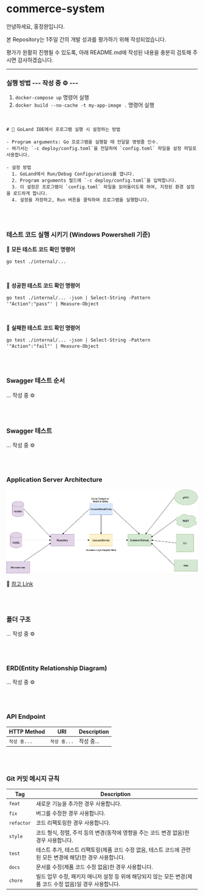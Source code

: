 # commerce-system

안녕하세요, 홍정완입니다.

본 Repository는 1주일 간의 개발 성과를 평가하기 위해 작성되었습니다.

평가가 원활히 진행될 수 있도록, 아래 README.md에 작성된 내용을 충분히 검토해 주시면 감사하겠습니다.

---

### 실행 방법 --- 작성 중 ⚙ ---
1. `docker-compose up` 명령어 실행
2. `docker build --no-cache -t my-app-image .` 명령어 실행

<br>

```
# 📌 GoLand IDE에서 프로그램 실행 시 설정하는 방법

- Program arguments: Go 프로그램을 실행할 때 전달할 명령줄 인수. 
- 여기서는 `-c deploy/config.toml`을 전달하여 `config.toml` 파일을 설정 파일로 사용합니다.

- 설정 방법
  1. GoLand에서 Run/Debug Configurations를 엽니다.
  2. Program arguments 필드에 `-c deploy/config.toml`을 입력합니다.
  3. 이 설정은 프로그램이 `config.toml` 파일을 읽어들이도록 하여, 지정된 환경 설정을 로드하게 합니다.
  4. 설정을 저장하고, Run 버튼을 클릭하여 프로그램을 실행합니다.
```

<br><br>

### 테스트 코드 실행 시키기 (Windows Powershell 기준)

📌 **모든 테스트 코드 확인 명령어**
```
go test ./internal/...
```

<br>

📌 **성공한 테스트 코드 확인 명령어**
```
go test ./internal/... -json | Select-String -Pattern '"Action":"pass"' | Measure-Object
```

<br>

📌 **실패한 테스트 코드 확인 명령어**
```
go test ./internal/... -json | Select-String -Pattern '"Action":"fail"' | Measure-Object
```

<br><br>

### Swagger 테스트 순서

... 작성 중 ⚙

<br><br>

### Swagger 테스트

... 작성 중 ⚙

<br><br>

### Application Server Architecture

<img src="readme/image/server-architecture.png" alt="Application Server Architecture" width="800"/>

📌 [참고 Link](https://github.com/bxcodec/go-clean-arch)

<br><br>

### 폴더 구조

... 작성 중 ⚙

<br><br>

### ERD(Entity Relationship Diagram)

... 작성 중 ⚙

<br><br>

### API Endpoint

| HTTP Method | URI                       | Description              |
|-------------|---------------------------|--------------------------|
| `작성 중...`   | `작성 중...`               | 작성 중...                  |

<br><br>

### Git 커밋 메시지 규칙

| Tag        | Description                                         |
|------------|-----------------------------------------------------|
| `feat`     | 새로운 기능을 추가한 경우 사용합니다.                               |
| `fix`      | 버그를 수정한 경우 사용합니다.                                   |
| `refactor` | 코드 리팩토링한 경우 사용합니다.                                  |
| `style`    | 코드 형식, 정렬, 주석 등의 변경(동작에 영향을 주는 코드 변경 없음)한 경우 사용합니다. |
| `test`     | 테스트 추가, 테스트 리팩토링(제품 코드 수정 없음, 테스트 코드에 관련된 모든 변경에 해당)한 경우 사용합니다.                                             |
| `docs`     | 문서를 수정(제품 코드 수정 없음)한 경우 사용합니다.                                             |
| `chore`    | 빌드 업무 수정, 패키지 매니저 설정 등 위에 해당되지 않는 모든 변경(제품 코드 수정 없음)일 경우 사용합니다.                                             |

<br><br>